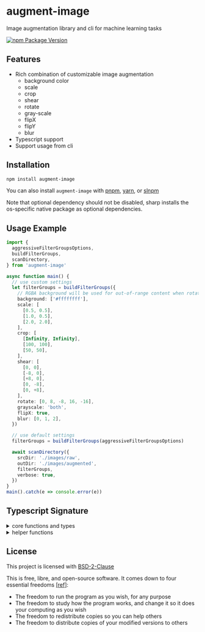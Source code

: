 # augment-image

Image augmentation library and cli for machine learning tasks

[![npm Package Version](https://img.shields.io/npm/v/augment-image)](https://www.npmjs.com/package/augment-image)

## Features

- Rich combination of customizable image augmentation
  - background color
  - scale
  - crop
  - shear
  - rotate
  - gray-scale
  - flipX
  - flipY
  - blur
- Typescript support
- Support usage from cli

## Installation

```bash
npm install augment-image
```

You can also install `augment-image` with [pnpm](https://pnpm.io/), [yarn](https://yarnpkg.com/), or [slnpm](https://github.com/beenotung/slnpm)

Note that optional dependency should not be disabled, sharp installs the os-specific native package as optional dependencies.

## Usage Example

```typescript
import {
  aggressiveFilterGroupsOptions,
  buildFilterGroups,
  scanDirectory,
} from 'augment-image'

async function main() {
  // use custom settings
  let filterGroups = buildFilterGroups({
    // RGBA background will be used for out-of-range content when rotate, scale, or shear
    background: ['#ffffffff'],
    scale: [
      [0.5, 0.5],
      [1.0, 0.5],
      [2.0, 2.0],
    ],
    crop: [
      [Infinity, Infinity],
      [100, 100],
      [50, 50],
    ],
    shear: [
      [0, 0],
      [-8, 0],
      [+8, 0],
      [0, -8],
      [0, +8],
    ],
    rotate: [0, 8, -8, 16, -16],
    grayscale: 'both',
    flipX: true,
    blur: [0, 1, 2],
  })

  // use default settings
  filterGroups = buildFilterGroups(aggressiveFilterGroupsOptions)

  await scanDirectory({
    srcDir: './images/raw',
    outDir: './images/augmented',
    filterGroups,
    verbose: true,
  })
}
main().catch(e => console.error(e))
```

## Typescript Signature

<details>
  <summary>core functions and types</summary>

```typescript
import { Sharp } from 'sharp'

/** @description the core function that apply all combination of image augmentation filters */
export function augmentImage(
  image: Sharp,
  filterGroups: FilterGroup[],
): AsyncGenerator<Sharp, void, unknown>

/** @description scan images in `srcDir` and save the augmented images in `outDir` */
export function scanDirectory(options: {
  srcDir: string
  outDir: string
  filterGroups: FilterGroup[]
  /** @description default `true` */
  verbose?: boolean
}): Promise<{
  fileCount: number
}>

/** @description generate filter groups with variants based on the given options */
export function buildFilterGroups(
  options: BuildFilterGroupsOptions,
): FilterGroup[]

export type BuildFilterGroupsOptions = {
  /**
   * @description for region that overflow when transform
   * default `['#00000000']`
   */
  background?: string[]
  /**
   * @description `Array<[w,h]>` in percentage, applied before crop
   * e.g. `[[0.8,1.2]]` for 80% in width and 120% in height
   * */
  scale?: [w: number, h: number][]
  /**
   * @description `Array<[w,h]>` in pixel unit, applied before after scale
   * e.g. `[[100,100],[100,150],[150,100]]`
   */
  crop?: [w: number, h: number][]
  /**
   * @description `Array<[x,y]>` in degree, applied after crop
   * e.g. `[[0,0],[-16,0],[+16,0],[0,-16],[0,+16]]`
   * */
  shear?: [x: number, y: number][]
  /**
   * @description in degree
   * e.g. `[-15, 0, 15]`
   * */
  rotate?: number[]
  grayscale?: 'always' | 'never' | 'both'
  flipX?: boolean
  flipY?: boolean
  /**
   * @description sigma range from 0 to 1000
   * e.g. `[0, 1]`
   * */
  blur?: number[]
}

/** @description a reference setting that balance the number of image augmentation combination and the time cost */
export let aggressiveFilterGroupsOptions: BuildFilterGroupsOptions

type FilterGroup = {
  name: string
  variants: Filter[]
}

type Filter = {
  (image: Sharp): Sharp[] | Sharp | Promise<Sharp[] | Sharp>
}
```

</details>

<details>
  <summary>helper functions</summary>

```typescript
import { Sharp } from 'sharp'

/** @description generate sequence of `number[]` */
export function range(args: {
  /** @description inclusive */
  from: number
  /** @description inclusive */
  to: number
  /** @description can be positive or negative */
  step: number
}): number[]

/** @description generate sequence of `number[]` */
export function rangeAround(args: {
  center: number
  /** @description inclusive */
  range: number
  /** @description can be positive or negative */
  step: number
}): number[]

/** @description generate `[[a,a],[b,b]]` into combination of `[[a,a],[a,b],[b,a],[b,b]]` */
export function expandCropSize(
  /** @description e.g. `[Infinity, 1000, 500, 300, 200, 100, 50]` */
  size: number[],
): number[][]
```

</details>

## License

This project is licensed with [BSD-2-Clause](./LICENSE)

This is free, libre, and open-source software. It comes down to four essential freedoms [[ref]](https://seirdy.one/2021/01/27/whatsapp-and-the-domestication-of-users.html#fnref:2):

- The freedom to run the program as you wish, for any purpose
- The freedom to study how the program works, and change it so it does your computing as you wish
- The freedom to redistribute copies so you can help others
- The freedom to distribute copies of your modified versions to others
